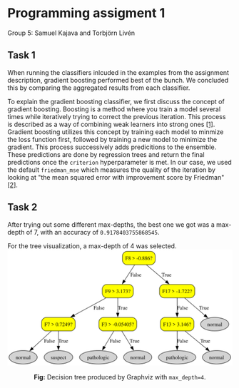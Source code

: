 # Programming assigment 1

Group 5: Samuel Kajava and Torbjörn Livén

## Task 1

When running the classifiers inlcuded in the examples from the assignment description, gradient boosting performed best of the bunch. We concluded this by comparing the aggregated results from each classifier.

To explain the gradient boosting classifier, we first discuss the concept of gradient boosting. Boosting is a method where you train a model several times while iteratively trying to correct the previous iteration. This process is described as a way of combining weak learners into strong ones [[1]](https://en.wikipedia.org/wiki/Boosting_(machine_learning)). Gradient boosting utilizes this concept by training each model to minmize the loss function first, followed by training a new model to minimize the gradient. This process successively adds predicitions to the ensemble. These predictions are done by regression trees and return the final predictions once the `criterion` hyperparameter is met. In our case, we used the default `friedman_mse` which measures the quality of the iteration by looking at "the mean squared error with improvement score by Friedman" [[2]](https://scikit-learn.org/stable/modules/generated/sklearn.ensemble.GradientBoostingClassifier.html).

## Task 2

After trying out some different max-depths, the best one we got was a max-depth of 7, with an accuracy of `0.9178403755868545`.

For the tree visualization, a max-depth of 4 was selected.
![image](./task2.svg)

<p align='center'>
<b>Fig:</b> Decision tree produced by Graphviz with <code>max_depth=4</code>.
</p>
